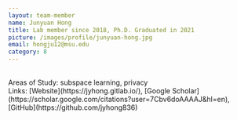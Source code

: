```yaml
---
layout: team-member
name: Junyuan Hong
title: Lab member since 2018, Ph.D. Graduated in 2021
picture: /images/profile/junyuan-hong.jpg
email: hongju12@msu.edu
category: 8
---
```


<br/>
Areas of Study: subspace learning, privacy
<br/>
Links: [Website](https://jyhong.gitlab.io/), [Google Scholar](https://scholar.google.com/citations?user=7Cbv6doAAAAJ&hl=en), [GitHub](https://github.com/jyhong836)
